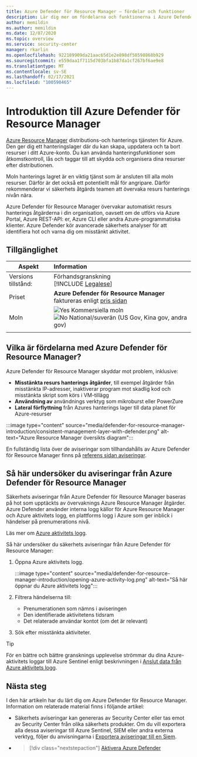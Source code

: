 ```yaml
---
title: Azure Defender för Resource Manager – fördelar och funktioner
description: Lär dig mer om fördelarna och funktionerna i Azure Defender för Resource Manager
author: memildin
ms.author: memildin
ms.date: 12/07/2020
ms.topic: overview
ms.service: security-center
manager: rkarlin
ms.openlocfilehash: 922189909da21aac65d1e2e898df58598868b929
ms.sourcegitcommit: e559daa1f7115d703bfa1b87da1cf267bf6ae9e8
ms.translationtype: MT
ms.contentlocale: sv-SE
ms.lasthandoff: 02/17/2021
ms.locfileid: "100590465"
---
```

# <a name="introduction-to-azure-defender-for-resource-manager"></a>Introduktion till Azure Defender för Resource Manager

[Azure Resource Manager](../azure-resource-manager/management/overview.md) distributions-och hanterings tjänsten för Azure. Den ger dig ett hanteringslager där du kan skapa, uppdatera och ta bort resurser i ditt Azure-konto. Du kan använda hanteringsfunktioner som åtkomstkontroll, lås och taggar till att skydda och organisera dina resurser efter distributionen.

Moln hanterings lagret är en viktig tjänst som är ansluten till alla moln resurser. Därför är det också ett potentiellt mål för angripare. Därför rekommenderar vi säkerhets åtgärds teamen att övervaka resurs hanterings nivån nära. 

Azure Defender för Resource Manager övervakar automatiskt resurs hanterings åtgärderna i din organisation, oavsett om de utförs via Azure Portal, Azure REST-API: er, Azure CLI eller andra Azure-programmatiska klienter. Azure Defender kör avancerade säkerhets analyser för att identifiera hot och varna dig om misstänkt aktivitet.

## <a name="availability"></a>Tillgänglighet

|Aspekt|Information|
|----|:----|
|Versions tillstånd:|Förhandsgranskning<br>[!INCLUDE [Legalese](../../includes/security-center-preview-legal-text.md)] |
|Priset|**Azure Defender för Resource Manager** faktureras enligt [pris sidan](security-center-pricing.md)|
|Moln|![Yes](./media/icons/yes-icon.png) Kommersiella moln<br>![No](./media/icons/no-icon.png) National/suverän (US Gov, Kina gov, andra gov)|
|||

## <a name="what-are-the-benefits-of-azure-defender-for-resource-manager"></a>Vilka är fördelarna med Azure Defender för Resource Manager?

Azure Defender för Resource Manager skyddar mot problem, inklusive:

- **Misstänkta resurs hanterings åtgärder**, till exempel åtgärder från misstänkta IP-adresser, inaktiverar program mot skadlig kod och misstänkta skript som körs i VM-tillägg
- **Användning av** användnings verktyg som mikroburst eller PowerZure
- **Lateral förflyttning** från Azures hanterings lager till data planet för Azure-resurser

:::image type="content" source="media/defender-for-resource-manager-introduction/consistent-management-layer-with-defender.png" alt-text="Azure Resource Manager översikts diagram":::

En fullständig lista över de aviseringar som tillhandahålls av Azure Defender för Resource Manager finns på [referens sidan aviseringar](alerts-reference.md#alerts-resourcemanager).


 ## <a name="how-to-investigate-alerts-from-azure-defender-for-resource-manager"></a>Så här undersöker du aviseringar från Azure Defender för Resource Manager

Säkerhets aviseringar från Azure Defender för Resource Manager baseras på hot som upptäckts av övervaknings Azure Resource Manager åtgärder. Azure Defender använder interna logg källor för Azure Resource Manager och Azure aktivitets logg, en plattforms logg i Azure som ger inblick i händelser på prenumerations nivå.

Läs mer om [Azure aktivitets logg](../azure-monitor/essentials/activity-log.md).

Så här undersöker du säkerhets aviseringar från Azure Defender för Resource Manager:

1. Öppna Azure aktivitets logg.

    :::image type="content" source="media/defender-for-resource-manager-introduction/opening-azure-activity-log.png" alt-text="Så här öppnar du Azure aktivitets logg":::

1. Filtrera händelserna till:
    - Prenumerationen som nämns i aviseringen
    - Den identifierade aktivitetens tidsram
    - Det relaterade användar kontot (om det är relevant)

1. Sök efter misstänkta aktiviteter.

> [!TIP]
> För en bättre och bättre gransknings upplevelse strömmar du dina Azure-aktivitets loggar till Azure Sentinel enligt beskrivningen i [Anslut data från Azure aktivitets logg](../sentinel/connect-azure-activity.md).



## <a name="next-steps"></a>Nästa steg

I den här artikeln har du lärt dig om Azure Defender för Resource Manager. Information om relaterade material finns i följande artikel: 

- Säkerhets aviseringar kan genereras av Security Center eller tas emot av Security Center från olika säkerhets produkter. Om du vill exportera alla dessa aviseringar till Azure Sentinel, SIEM eller andra externa verktyg, följer du anvisningarna i [Exportera aviseringar till en Siem](continuous-export.md).

- > [!div class="nextstepaction"]
    > [Aktivera Azure Defender](security-center-pricing.md#enable-azure-defender)